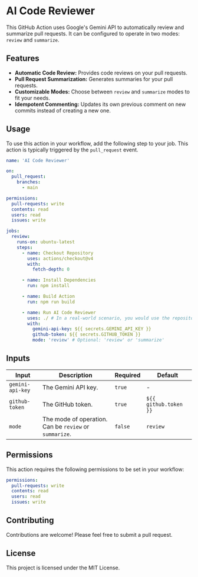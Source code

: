 # AI Code Reviewer

This GitHub Action uses Google's Gemini API to automatically review and summarize pull requests. It can be configured to operate in two modes: `review` and `summarize`.

## Features

- **Automatic Code Review:** Provides code reviews on your pull requests.
- **Pull Request Summarization:** Generates summaries for your pull requests.
- **Customizable Modes:** Choose between `review` and `summarize` modes to fit your needs.
- **Idempotent Commenting:** Updates its own previous comment on new commits instead of creating a new one.

## Usage

To use this action in your workflow, add the following step to your job. This action is typically triggered by the `pull_request` event.

```yaml
name: 'AI Code Reviewer'

on:
  pull_request:
    branches:
      - main

permissions:
  pull-requests: write
  contents: read
  users: read
  issues: write

jobs:
  review:
    runs-on: ubuntu-latest
    steps:
      - name: Checkout Repository
        uses: actions/checkout@v4
        with:
          fetch-depth: 0

      - name: Install Dependencies
        run: npm install

      - name: Build Action
        run: npm run build

      - name: Run AI Code Reviewer
        uses: ./ # In a real-world scenario, you would use the repository name, e.g., your-username/your-repo-name@v1
        with:
          gemini-api-key: ${{ secrets.GEMINI_API_KEY }}
          github-token: ${{ secrets.GITHUB_TOKEN }}
          mode: 'review' # Optional: 'review' or 'summarize'
```

## Inputs

| Input            | Description                  | Required | Default            |
|------------------|------------------------------|----------|--------------------|
| `gemini-api-key` | The Gemini API key.          | `true`   | -                  |
| `github-token`   | The GitHub token.            | `true`   | `${{ github.token }}` |
| `mode`           | The mode of operation. Can be `review` or `summarize`. | `false`  | `review`           |

## Permissions

This action requires the following permissions to be set in your workflow:

```yaml
permissions:
  pull-requests: write
  contents: read
  users: read
  issues: write
```

## Contributing

Contributions are welcome! Please feel free to submit a pull request.

## License

This project is licensed under the MIT License.
